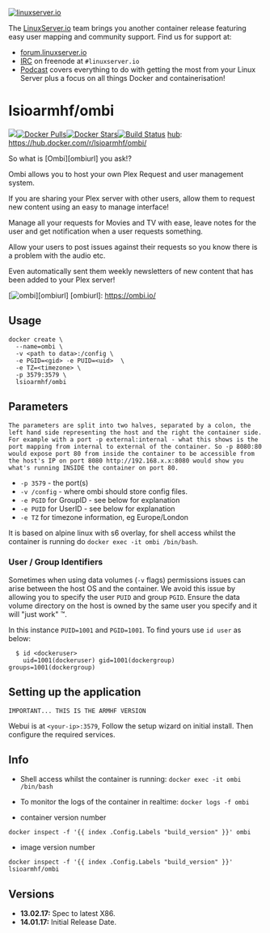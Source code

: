 [linuxserverurl]: https://linuxserver.io
[forumurl]: https://forum.linuxserver.io
[ircurl]: https://www.linuxserver.io/irc/
[podcasturl]: https://www.linuxserver.io/podcast/

[![linuxserver.io](https://raw.githubusercontent.com/linuxserver/docker-templates/master/linuxserver.io/img/linuxserver_medium.png)][linuxserverurl]

The [LinuxServer.io][linuxserverurl] team brings you another container release featuring easy user mapping and community support. Find us for support at:
* [forum.linuxserver.io][forumurl]
* [IRC][ircurl] on freenode at `#linuxserver.io`
* [Podcast][podcasturl] covers everything to do with getting the most from your Linux Server plus a focus on all things Docker and containerisation!

# lsioarmhf/ombi
[![](https://images.microbadger.com/badges/image/lsioarmhf/ombi.svg)](http://microbadger.com/images/lsioarmhf/ombi "Get your own image badge on microbadger.com")[![Docker Pulls](https://img.shields.io/docker/pulls/lsioarmhf/ombi.svg)][hub][![Docker Stars](https://img.shields.io/docker/stars/lsioarmhf/ombi.svg)][hub][![Build Status](http://jenkins.linuxserver.io:8080/buildStatus/icon?job=Dockers/LinuxServer.io-armhf/lsioarmhf-ombi)](http://jenkins.linuxserver.io:8080/job/Dockers/job/LinuxServer.io-armhf/job/lsioarmhf-ombi/)
[hub]: https://hub.docker.com/r/lsioarmhf/ombi/

[hub]: https://hub.docker.com/r/linuxserver/ombi/

So what is [Ombi][ombiurl] you ask!?

Ombi allows you to host your own Plex Request and user management system.
 
If you are sharing your Plex server with other users, allow them to request new content using an easy to manage interface! 

Manage all your requests for Movies and TV with ease, leave notes for the user and get notification when a user requests something. 

Allow your users to post issues against their requests so you know there is a problem with the audio etc. 

Even automatically sent them weekly newsletters of new content that has been added to your Plex server!

[![ombi](https://raw.githubusercontent.com/linuxserver/docker-templates/master/linuxserver.io/img/ombi.png)][ombiurl]
[ombiurl]: https://ombi.io/

## Usage

```
docker create \
  --name=ombi \
  -v <path to data>:/config \
  -e PGID=<gid> -e PUID=<uid>  \
  -e TZ=<timezone> \  
  -p 3579:3579 \
  lsioarmhf/ombi
```

## Parameters

`The parameters are split into two halves, separated by a colon, the left hand side representing the host and the right the container side. 
For example with a port -p external:internal - what this shows is the port mapping from internal to external of the container.
So -p 8080:80 would expose port 80 from inside the container to be accessible from the host's IP on port 8080
http://192.168.x.x:8080 would show you what's running INSIDE the container on port 80.`



* `-p 3579` - the port(s)
* `-v /config` - where ombi should store config files.
* `-e PGID` for GroupID - see below for explanation
* `-e PUID` for UserID - see below for explanation
* `-e TZ` for timezone information, eg Europe/London

It is based on alpine linux with s6 overlay, for shell access whilst the container is running do `docker exec -it ombi /bin/bash`.

### User / Group Identifiers

Sometimes when using data volumes (`-v` flags) permissions issues can arise between the host OS and the container. We avoid this issue by allowing you to specify the user `PUID` and group `PGID`. Ensure the data volume directory on the host is owned by the same user you specify and it will "just work" ™.

In this instance `PUID=1001` and `PGID=1001`. To find yours use `id user` as below:

```
  $ id <dockeruser>
    uid=1001(dockeruser) gid=1001(dockergroup) groups=1001(dockergroup)
```

## Setting up the application
`IMPORTANT... THIS IS THE ARMHF VERSION`

Webui is at `<your-ip>:3579`, Follow the setup wizard on initial install.  Then configure the required services.

## Info

* Shell access whilst the container is running: `docker exec -it ombi /bin/bash`
* To monitor the logs of the container in realtime: `docker logs -f ombi`

* container version number 

`docker inspect -f '{{ index .Config.Labels "build_version" }}' ombi`

* image version number

`docker inspect -f '{{ index .Config.Labels "build_version" }}' lsioarmhf/ombi`

## Versions

+ **13.02.17:** Spec to latest X86.
+ **14.01.17:** Initial Release Date.
